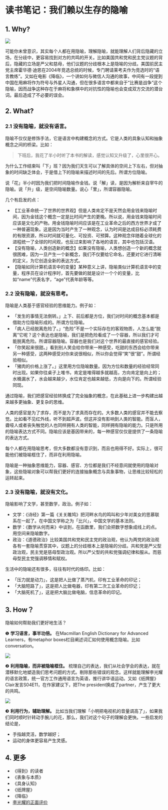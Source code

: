 # 读书笔记：我们赖以生存的隐喻

## 1. Why?

![](https://i.imgur.com/mgtKpvf.jpg)

	
可能你未曾意识，其实每个人都在用隐喻，理解隐喻，就能理解人们背后隐藏的立场，在分歧中，更容易找到对方的共鸣的开关。比如美国共和党和民主党议题的背后，隐藏的立场是严父和慈母，他们议题的分歧根本上是隐喻的分歧。美国前民主党主席霍华德·迪恩在2004年竞选总统的时候，专门聘请莱考夫作为竞选时的“语言教练”。又如在电影《降临》，一个讲如何与微信人沟通的故事，中间有一段提到中国在用麻将作为符号与外星人沟通，但在很多语言中都来自于“比赛是战争”这个隐喻，因而战争这种存在于麻将和象棋中的对抗性的隐喻也会变成双方交流的潜台词。最后造成了不必要的误会。
	
## 2. What?
	
### 2.1 没有隐喻，就没有语言。
	
隐喻不仅仅是修饰手法，它是语言中构建概念的方式。它是人类的具象认知和抽象概念之间的桥梁。比如：
	
> 下班后，我花了半小时听了本书的解读，感觉认知又升级了，心里很开心。
	
为什么工作结束叫「下」班？因为我们天生可以了解具体的空间上下左右，但对抽象的时间缺乏体会，于是借上下的隐喻来描述时间的先后。所谓方位隐喻。
	
说「花」半小时因为我们把时间隐喻作金钱。说「解」读，是因为解析来自宰牛的隐喻。说「升」级，是空间隐喻数量。说心「里」，所谓容器隐喻。
	
几个有启发的点：
	
* 【工业革命统一了世界的世界观】但是人类肯定不是天然会用金钱来隐喻时间，因为金钱这个概念一定是比时间产生的更晚。所以说，用金钱来隐喻时间应该是文化的产物。用金钱隐喻时间应该是在工业革命之后的西方世界才成了一种普遍现象。这是因为当时产生了一种观念，认为时间是达成目标必须耗费的有限资源，所以时间就可量化、可投资、可预算。这种观念伴随着全球化的进程统一了全球的时间观，也反过来影响了各地的语言，其中也包括汉语。
* 【没有隐喻，人类创造新的概念】如果没有隐喻，人类想创造一个新的概念就很困难，因为一旦产生一个新概念，我们不仅要给它命名，还要对它进行清晰的定义，为它创造全新的表达方式。
* 【隐喻如同计算机语言中的变量】某种意义上讲，隐喻类似计算机语言中的变量，程序员在设计程序时，首先要做的就是设计一个个的变量，比如“name”代表名字，“age”代表年龄等等。
	
### 2.2 没有隐喻，就没有思考。
	
隐喻是人类基于感官经验的思维能力。例子如：
	
* 「发生的事情无法倒转。」上下、前后都是方位，我们对时间的概念基本都是借助方位隐喻形成的。所谓方位隐喻。
* 「病人已经脱离危险了。」“危险”不是一个实际存在的客观物质，人怎么能“脱离”它呢？这个表达也是隐喻，我们是把危险看成了一个容器，所以我们才可能脱离危险。所谓容器隐喻。容器也是我们对这个世界的最直接的感官经验。
* 「你笑起来很甜。」看到别人笑会给你带来一种感受，吃甜的东西会给你带来另一种感受，这两种感受对你来说很相似，所以你会觉得“笑”很“甜”。所谓经验相似。
* 「猪肉的价格上涨了。」这里用方位隐喻数量。因为方位和数量的经验经常同时出现。如果你往桌子上堆书，肯定是堆得越多就越高，方向肯定是向上的；水桶漏水了，水会越来越少，水位肯定也越来越低，方向是向下的。所谓经验同现。
	
通过隐喻，我们把感官经验转换成了完全抽象的概念，在此基础上进一步构建出越来越多更抽象、更复杂的思维。
	
人类的感官是为了求存，而不是为了求真而存在的。大多数人类的感官并不能去察觉。比如看不见红外线，听不到超声波。但这并没有影响到人类的智能。而盲人，聋哑人或者丧失触觉的人也同样拥有人类的智能，同样拥有隐喻的能力。只是所用的隐喻表达方式不同。隐喻应该是基因带来的，每一种感官仅仅是提供了一条隐喻的表达方式。
	
每个人都在用隐喻思考，但大多数都没有意识到，而且也用得不好。实际上，很可能他们被隐喻框住了，而非在利用隐喻。
	
隐喻是一种抽象思维能力，容器、感官、方位都是我们不经意间就使用的隐喻对象，这些隐喻对象可以帮我们更好的连接抽象概念与具象事物，让思维比较轻松的运转起来。
	
### 2.3 没有隐喻，就没有文化。
	
隐喻影响了文学，甚至数学，政治。例子如：
	
* 文学：《诗经》第一篇《关关雎鸠》把河畔水鸟的鸣叫和少年对美女的思慕联系在一起了。在中国文学称之为「比兴」，中国文学的基本法则。	
* 数学：《数学从何而来》中谈到，在函数里，我们会把数字想象成线上的点。用空间来隐喻数字。
* 政治：《道德政治》比较美国共和党和民主党的政治观，他认为两党的政治观各有一套隐喻贯穿其中，议题上的分歧根本上是隐喻的分歧。共和党是严父型政治观，民主党是慈母型政治观。所以严父型的共和党强调纪律和服从。而慈母型民主党强调移情和赋权。

生活中的隐喻还有很多，往往有时代的烙印。比如：
	
* 「压力就是动力」，这是把人比做了蒸汽机，印有工业革命的印记；
* 「大脑短路了」，这是把人比做电器，印有第二次工业革命的印记；
* 「大脑死机了」，这是把大脑比做电脑，信息革命的印记。
	
## 3. How？

隐喻如何帮助我们更好地生活？
	
❶ **学习语言，事半功倍。** 在Macmillan English Dictionary for Advanced Learners，有metaphor boxes栏目阐述词汇如何使用概念隐喻。比如conversation。
	
![](https://i.imgur.com/mFUjzr5.png)
	
❷ **利用隐喻，而非被隐喻框住。** 梳理自己的表达，我们从社会学会的表达，就在潜移默化地塑造我们思考问题的方式。剔除那些错误的观念。这样就能理解李光耀的语言政策，统一官方工作通用语言为英语，推行讲华语运动。又如《纸牌屋》Clair发言S04E11，在作家建议下，把The president换成了partner，产生了更大的共鸣。

![](https://i.imgur.com/gQ7uS9y.jpg)
	
❸ **利用行为，辅助理解。** 比如当我们理解「小明把电视机的音量调高了」，如果我们同时顺时针转动手腕儿的花，那么，我们对这个句子的理解会更快。一些启发的结论是，

* 手指越灵活，数学越好；
* 运动的身体更容易产生灵感。
	
## 4. 更多
	
* 《得到》的读者
* 《表象与本质》
* 《具身认知》
* 《纸牌屋》
* 《降临》
* [李光耀的正面评价](https://www.wikiwand.com/zh-hans/%E6%9D%8E%E5%85%89%E8%80%80#/%E6%AD%A3%E9%9D%A2%E8%AF%84%E4%BB%B7)